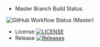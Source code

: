 * Master Branch Build Status.

![GitHub Workflow Status (Master)](https://img.shields.io/github/actions/workflow/status/ghost1100/SEMCourseWork/main.yml?branch=Master)
* License
   [![LICENSE](https://img.shields.io/github/license/ghost1100/SEMCourseWork.svg?style=flat-square)](https://github.com/ghost1100/SEMCourseWork/blob/Master/LICENSE)
* Release
   [![Releases](https://img.shields.io/github/release/ghost1100/SEMCourseWork/all.svg?style=flat-square)](https://github.com/ghost1100/SEMCourseWork/releases)

